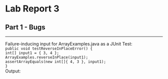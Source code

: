 # Lab Report 3
## Part 1 - Bugs
---
Failure-inducing input for ArrayExamples.java as a JUnit Test: <br>
`public void testReverseInPlaceError() {`<br>
 `int[] input1 = { 3, 4 };`<br>
 `ArrayExamples.reverseInPlace(input1);`<br>
 `assertArrayEquals(new int[]{ 4, 3 }, input1);`<br>
  `}`<br>
  Output: 

